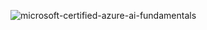 ![microsoft-certified-azure-ai-fundamentals](https://user-images.githubusercontent.com/68453992/187008025-3251702e-a12a-4501-a0fe-3cb0e947aed3.png)
